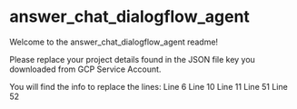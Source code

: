 # answer_chat_dialogflow_agent

Welcome to the answer_chat_dialogflow_agent readme!

Please replace your project details found in the JSON file key you downloaded from GCP Service Account.

You will find the info to replace the lines: Line 6 Line 10 Line 11 Line 51 Line 52
